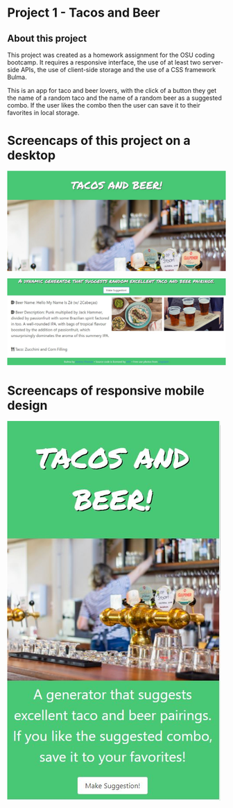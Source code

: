 # Project 1 - Tacos and Beer

## About this project

This project was created as a homework assignment for the OSU coding bootcamp. It requires a responsive interface, the use of at least two server-side APIs, the use of client-side storage and the use of a CSS framework Bulma. 

This is an app for taco and beer lovers, with the click of a button they get the name of a random taco and the name of a random beer as a suggested combo. If the user likes the combo then the user can save it to their favorites in local storage.

# Screencaps of this project on a desktop
![Screencap 1](https://raw.githubusercontent.com/mdurst365/tacos_and_beer/main/assets/screencap1.JPG)

![Screencap 2](https://raw.githubusercontent.com/mdurst365/tacos_and_beer/main/assets/screencap2.JPG )

# Screencaps of responsive mobile design

![Screencap 3](https://raw.githubusercontent.com/mdurst365/tacos_and_beer/main/assets/screencap3.JPG )

